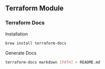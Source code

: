 ## Terraform Module

### Terraform Docs

Installation

```bash
brew install terraform-docs
```

Generate Docs

```bash
terraform-docs markdown [PATH] > README.md
```
